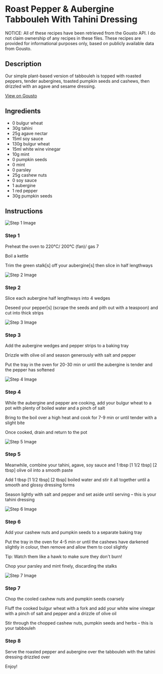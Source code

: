# Roast Pepper & Aubergine Tabbouleh With Tahini Dressing

NOTICE: All of these recipes have been retrieved from the Gousto API. I do not claim ownership of any recipes in these files. These recipes are provided for informational purposes only, based on publicly available data from Gousto.

## Description

Our simple plant-based version of tabbouleh is topped with roasted peppers, tender aubergines, toasted pumpkin seeds and cashews, then drizzled with an agave and sesame dressing. 

[View on Gousto](https://www.gousto.co.uk/recipes/cookbook/roast-veg-tabbouleh-with-tahini-dressing)

## Ingredients

- 0 bulgur wheat
- 30g tahini
- 25g agave nectar
- 15ml soy sauce
- 130g bulgur wheat
- 15ml white wine vinegar 
- 10g mint
- 0 pumpkin seeds
- 0 mint
- 0 parsley
- 25g cashew nuts 
- 0 soy sauce
- 1 aubergine 
- 1 red pepper
- 30g pumpkin seeds

## Instructions

![Step 1 Image](https://production-media.gousto.co.uk/cms/recipe-step-image/411__step-1-x200.jpg)

### Step 1

Preheat the oven to 220°C/ 200°C (fan)/ gas 7

Boil a kettle

Trim the green stalk[s] off your aubergine[s]<span class="text-danger"> </span>then slice in half lengthways

![Step 2 Image](https://production-media.gousto.co.uk/cms/recipe-step-image/411__step-2-x200.jpg)

### Step 2

Slice each aubergine half lengthways into 4 wedges

Deseed your pepper[s] (scrape the seeds and pith out with a teaspoon) and cut into thick strips

![Step 3 Image](https://production-media.gousto.co.uk/cms/recipe-step-image/411__step-3-x200.jpg)

### Step 3

Add the aubergine wedges and pepper strips to a baking tray

Drizzle with olive oil and season generously with salt and pepper

Put the tray in the oven for 20-30 min or until the aubergine is tender and the pepper has softened

![Step 4 Image](https://production-media.gousto.co.uk/cms/recipe-step-image/411__step-4-x200.jpg)

### Step 4

While the aubergine and pepper are cooking, add your bulgur wheat to a pot with plenty of boiled water and a pinch of salt

Bring to the boil over a high heat and cook for 7-9 min or until tender with a slight bite

Once cooked, drain and return to the pot

![Step 5 Image](https://production-media.gousto.co.uk/cms/recipe-step-image/411__step-5-x200.jpg)

### Step 5

Meanwhile, combine your tahini, agave, soy sauce and 1 tbsp [<span class="text-purple">1 1/2 tbsp] </span><span class="text-danger">[2 tbsp]</span> olive oil into a smooth paste

Add 1 tbsp <span class="text-purple">[1 1/2 tbsp]</span> <span class="text-danger">[2 tbsp]</span> boiled water and stir it all together until a smooth and glossy dressing forms

Season lightly with salt and pepper and set aside until serving – this is your tahini dressing

![Step 6 Image](https://production-media.gousto.co.uk/cms/recipe-step-image/411__step-6-x200.jpg)

### Step 6

Add your cashew nuts and pumpkin seeds to a separate baking tray

Put the tray in the oven for 4-5 min or until the cashews have darkened slightly in colour, then remove and allow them to cool slightly

Tip: Watch them like a hawk to make sure they don't burn!

Chop your parsley and mint finely, discarding the stalks

![Step 7 Image](https://production-media.gousto.co.uk/cms/recipe-step-image/411__step-7-x200.jpg)

### Step 7

Chop the cooled cashew nuts and pumpkin seeds coarsely

Fluff the cooked bulgur wheat with a fork and add your white wine vinegar with a pinch of salt and pepper and a drizzle of olive oil

Stir through the chopped cashew nuts, pumpkin seeds and herbs – this is your tabbouleh

### Step 8

Serve the roasted pepper and aubergine over the tabbouleh with the tahini dressing drizzled over

Enjoy!

